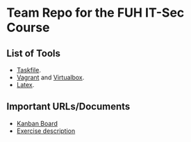 # Team Repo for the FUH IT-Sec Course

## List of Tools

- [Taskfile](https://taskfile.dev/).
- [Vagrant](https://developer.hashicorp.com/vagrant/tutorials/getting-started) and [Virtualbox](https://www.virtualbox.org/).
- [Latex](https://miktex.org/).

## Important URLs/Documents

- [Kanban Board](https://cryptpad.fr/kanban/#/2/kanban/edit/DXBcY-Gkxe+b1ulqFfx3WWLW/)
- [Exercise description](https://offene.fernuni-hagen.de/pluginfile.php/31742/mod_resource/content/2/FUH_FaPra_1599_SoSe_Task_2_Hardening_Server.pdf)